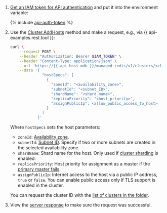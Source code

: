 1. [Get an IAM token for API authentication](../../../../managed-redis/api-ref/authentication.md) and put it into the environment variable:

    {% include [api-auth-token](../../api-auth-token.md) %}

1. Use the [Cluster.AddHosts](../../../../managed-redis/api-ref/Cluster/addHosts.md) method and make a request, e.g., via {{ api-examples.rest.tool }}:

    ```bash
    curl \
        --request POST \
        --header "Authorization: Bearer $IAM_TOKEN" \
        --header "Content-Type: application/json" \
        --url 'https://{{ api-host-mdb }}/managed-redis/v1/clusters/<cluster_ID>/hosts:batchCreate' \
        --data '{
                  "hostSpecs": [
                    {
                      "zoneId": "<availability_zone>",
                      "subnetId": "<subnet_ID>",
                      "shardName": "<shard_name>",
                      "replicaPriority": "<host_priority>",
                      "assignPublicIp": <allow_public_access_to_host>
                    }
                  ]
                }'
    ```

    Where `hostSpecs` sets the host parameters:

    * `zoneId`: [Availability zone](../../../../overview/concepts/geo-scope.md).
    * `subnetId`: [Subnet ID](../../../../vpc/concepts/network.md#subnet). Specify if two or more subnets are created in the selected availability zone.
    * `shardName`: Shard name for the host. Only used if [cluster sharding](../../../../managed-redis/concepts/sharding.md) is enabled.
    * `replicaPriority`: Host priority for assignment as a master if the [primary master fails](../../../../managed-redis/concepts/replication.md#master-failover).
    * `assignPublicIp`: Internet access to the host via a public IP address, `true` or `false`. You can enable public access only if TLS support is enabled in the cluster.

    You can request the cluster ID with the [list of clusters in the folder](../../../../managed-redis/operations/cluster-list.md#list-clusters).

1. View the [server response](../../../../managed-redis/api-ref/Cluster/addHosts.md#yandex.cloud.operation.Operation) to make sure the request was successful.
